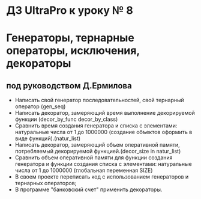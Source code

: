 # ДЗ UltraPro к уроку № 8
# Генераторы, тернарные операторы, исключения, декораторы
## под руководством Д.Ермилова
* Написать свой генератор последовательностей, свой тернарный оператор (gen_seq)
* Написать декоратор, замеряющий время выполнение декорируемой функции (decor_by_func decor_by_class)
* Сравнить время создания генератора и списка с элементами: натуральные числа 
     от 1 до 1000000 (создание объектов оформить в виде функций).(natur_list)
* Написать декоратор, замеряющий объем оперативной памяти, потребляемый
     декорируемой функцией.(decor_size in natur_list)
* Сравнить объем оперативной памяти для функции создания генератора и
     функции создания списка с элементами: натуральные числа от 1 до 1000000 (глобальная переменная SIZE)
* В своем проекте переписать код с использованием генераторов и тернарных операторов;
* В программе "банковский счет"  применить декораторы.

